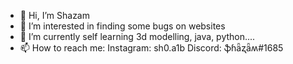 - 👋 Hi, I’m Shazam
- 👀 I’m interested in finding some bugs on websites  
- 🌱 I’m currently self learning 3d modelling, java, python....
- 📫 How to reach me: Instagram: sh0.a1b
                      Discord: ֆɦǟʐǟʍ#1685

